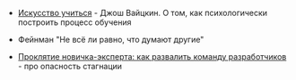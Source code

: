 - [Искусство учиться](https://www.mann-ivanov-ferber.ru/catalog/product/iskusstvo_obuchenija/) - Джош Вайцкин. О том, как психологически построить процесс обучения
- Фейнман "Не всё ли равно, что думают другие"

- [Проклятие новичка-эксперта: как развалить команду разработчиков](https://habr.com/ru/companies/ncloudtech/articles/862156/) - про опасность стагнации